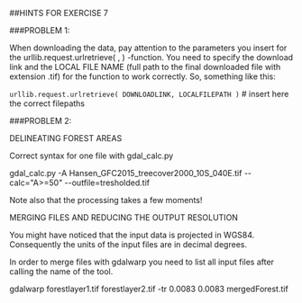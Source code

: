 
##HINTS FOR EXERCISE 7

###PROBLEM 1:

When downloading the data, pay attention to the parameters you insert for the urllib.request.urlretrieve( , ) -function. 
You need to specify the download link and the LOCAL FILE NAME (full path to the final downloaded file with extension .tif) 
for the function to work correctly. So, something like this:

`urllib.request.urlretrieve( DOWNLOADLINK, LOCALFILEPATH )` # insert here the correct filepaths


###PROBLEM 2:

DELINEATING FOREST AREAS 

Correct syntax for one file with gdal_calc.py

gdal_calc.py -A Hansen_GFC2015_treecover2000_10S_040E.tif --calc="A>=50" --outfile=tresholded.tif 

Note also that the processing takes a few moments!


MERGING FILES AND REDUCING THE OUTPUT RESOLUTION

You might have noticed that the input data is projected in WGS84. Consequently the units of the 
input files are in decimal degrees. 

In order to merge files with gdalwarp you need to list all input files after calling the name of the tool. 

gdalwarp forestlayer1.tif forestlayer2.tif -tr 0.0083 0.0083 mergedForest.tif


